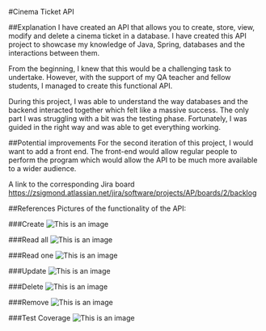 #Cinema Ticket API

##Explanation
I have created an API that allows you to create, store, view, modify and delete a cinema ticket in a database. I have created this API project to showcase my knowledge of Java, Spring, databases and the interactions between them. 

From the beginning, I knew that this would be a challenging task to undertake. However, with the support of my QA teacher and fellow students, I managed to create this functional API.

During this project, I was able to understand the way databases and the backend interacted together which felt like a massive success. The only part I was struggling with a bit was the testing phase. Fortunately, I was guided in the right way and was able to get everything working.

##Potential improvements
For the second iteration of this project, I would want to add a front end. The front-end would allow regular people to perform the program which would allow the API to be much more available to a wider audience.

A link to the corresponding Jira board https://zsigmond.atlassian.net/jira/software/projects/AP/boards/2/backlog

##References
Pictures of the functionality of the API:

###Create
![This is an image](https://i.postimg.cc/P5c7zCq0/Capture.png)

###Read all
![This is an image](https://i.postimg.cc/vTHXdyBW/Capture1.png)

###Read one
![This is an image](https://i.postimg.cc/3xD1hnKb/Capture2.png)

###Update
![This is an image](https://i.postimg.cc/V6zWjwX3/Capture3.png)

###Delete
![This is an image](https://i.postimg.cc/NFM8zxJD/Capture4.png)

###Remove
![This is an image](https://i.postimg.cc/J4sc3PB4/Capture5.png)

###Test Coverage 
![This is an image](https://i.postimg.cc/fWrYbmg4/Capture6.png)
